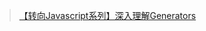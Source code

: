 


> [【转向Javascript系列】深入理解Generators](http://www.alloyteam.com/2016/02/generators-in-depth/)
> 
> []()